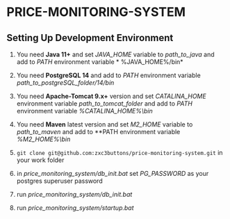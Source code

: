 # PRICE-MONITORING-SYSTEM

## Setting Up Development Environment

1) You need **Java 11+** and set *JAVA_HOME* variable to *path_to_java* and add to *PATH* environment variable *
   %JAVA_HOME%/bin*


2) You need **PostgreSQL 14** and add to *PATH* environment variable *path_to_postgreSQL_folder/14/bin*


3) You need **Apache-Tomcat 9.x+** version and set *CATALINA_HOME* environment variable *path_to_tomcat_folder*
   and add to *PATH* environment variable *%CATALINA_HOME%\bin*


4) You need **Maven** latest version and set *M2_HOME* variable to *path_to_maven* and add to **PATH environment
   variable *%M2_HOME%\bin*


5) `git clone git@github.com:zxc3buttons/price-monitoring-system.git` in your work folder


6) in *price_monitoring_system/db_init.bat* set *PG_PASSWORD* as your postgres superuser password


7) run *price_monitoring_system/db_init.bat*


8) run *price_monitoring_system/startup.bat*
